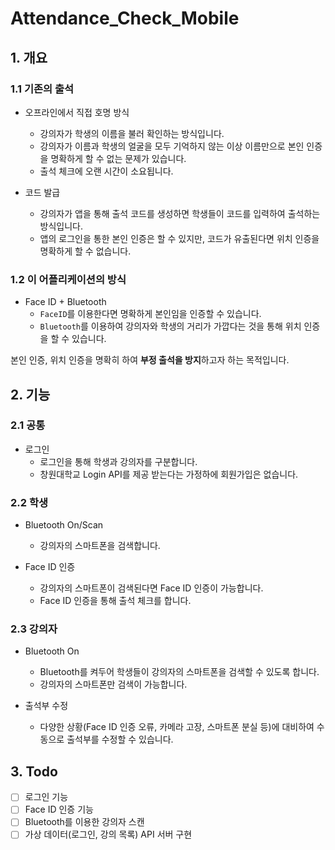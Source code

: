 # Attendance_Check_Mobile

## 1. 개요
### 1.1 기존의 출석
- 오프라인에서 직접 호명 방식  
  - 강의자가 학생의 이름을 불러 확인하는 방식입니다.  
  - 강의자가 이름과 학생의 얼굴을 모두 기억하지 않는 이상 이름만으로 본인 인증을 명확하게 할 수 없는 문제가 있습니다.  
  - 출석 체크에 오랜 시간이 소요됩니다.

- 코드 발급
  - 강의자가 앱을 통해 출석 코드를 생성하면 학생들이 코드를 입력하여 출석하는 방식입니다. 
  - 앱의 로그인을 통한 본인 인증은 할 수 있지만, 코드가 유출된다면 위치 인증을 명확하게 할 수 없습니다. 

### 1.2 이 어플리케이션의 방식
- Face ID + Bluetooth  
  - `FaceID`를 이용한다면 명확하게 본인임을 인증할 수 있습니다. 
  - `Bluetooth`를 이용하여 강의자와 학생의 거리가 가깝다는 것을 통해 위치 인증을 할 수 있습니다.

본인 인증, 위치 인증을 명확히 하여 **부정 출석을 방지**하고자 하는 목적입니다.

## 2. 기능

### 2.1 공통
- 로그인
  - 로그인을 통해 학생과 강의자를 구분합니다.  
  - 창원대학교 Login API를 제공 받는다는 가정하에 회원가입은 없습니다.

### 2.2 학생
- Bluetooth On/Scan
  - 강의자의 스마트폰을 검색합니다.

- Face ID 인증
  - 강의자의 스마트폰이 검색된다면 Face ID 인증이 가능합니다.
  - Face ID 인증을 통해 출석 체크를 합니다.

### 2.3 강의자
- Bluetooth On
  - Bluetooth를 켜두어 학생들이 강의자의 스마트폰을 검색할 수 있도록 합니다.  
  - 강의자의 스마트폰만 검색이 가능합니다.

- 출석부 수정
  - 다양한 상황(Face ID 인증 오류, 카메라 고장, 스마트폰 분실 등)에 대비하여 수동으로 출석부를 수정할 수 있습니다.


## 3. Todo
- [ ] 로그인 기능
- [ ] Face ID 인증 기능
- [ ] Bluetooth를 이용한 강의자 스캔
- [ ] 가상 데이터(로그인, 강의 목록) API 서버 구현
